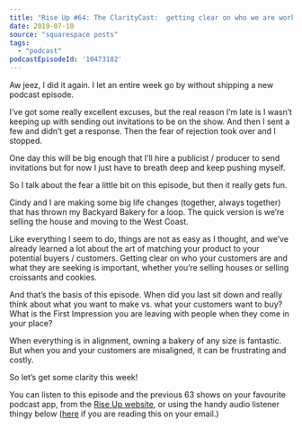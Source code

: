 ```yaml
---
title: "Rise Up #64: The ClarityCast:  getting clear on who we are working for, whether at your bakery or staging your house."
date: 2019-07-10
source: "squarespace posts"
tags: 
  - "podcast"
podcastEpisodeId: '10473182'
---
```


Aw jeez, I did it again. I let an entire week go by without shipping a new podcast episode.

I’ve got some really excellent excuses, but the real reason I’m late is I wasn’t keeping up with sending out invitations to be on the show. And then I sent a few and didn’t get a response. Then the fear of rejection took over and I stopped.

One day this will be big enough that I’ll hire a publicist / producer to send invitations but for now I just have to breath deep and keep pushing myself.

So I talk about the fear a little bit on this episode, but then it really gets fun.

Cindy and I are making some big life changes (together, always together) that has thrown my Backyard Bakery for a loop. The quick version is we’re selling the house and moving to the West Coast.

Like everything I seem to do, things are not as easy as I thought, and we’ve already learned a lot about the art of matching your product to your potential buyers / customers. Getting clear on who your customers are and what they are seeking is important, whether you’re selling houses or selling croissants and cookies.

And that’s the basis of this episode. When did you last sit down and really think about what you want to make vs. what your customers want to buy? What is the First Impression you are leaving with people when they come in your place?

When everything is in alignment, owning a bakery of any size is fantastic. But when you and your customers are misaligned, it can be frustrating and costly.

So let’s get some clarity this week!

You can listen to this episode and the previous 63 shows on your favourite podcast app, from the [Rise Up website](http://riseuppod.com/rise-up-64-the-claritycast), or using the handy audio listener thingy below ([here](/blog/rise-up-64-claritycast) if you are reading this on your email.)


